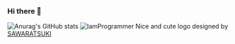 ### Hi there 👋

<!--
**Ate329/Ate329** is a ✨ _special_ ✨ repository because its `README.md` (this file) appears on your GitHub profile.

Here are some ideas to get you started:

- 🔭 I’m currently working on ...
- 🌱 I’m currently learning ...
- 👯 I’m looking to collaborate on ...
- 🤔 I’m looking for help with ...
- 💬 Ask me about ...
- 📫 How to reach me: ...
- 😄 Pronouns: ...
- ⚡ Fun fact: ...
-->

![Anurag's GitHub stats](https://github-readme-stats.vercel.app/api?username=Ate329&show_icons=true&theme=tokyonight)
![IamProgrammer](https://github.com/Ate329/ServiceLogos/blob/main/IamSeries/IamProgrammerEnglish.png)
Nice and cute logo designed by [SAWARATSUKI](https://github.com/SAWARATSUKI)
